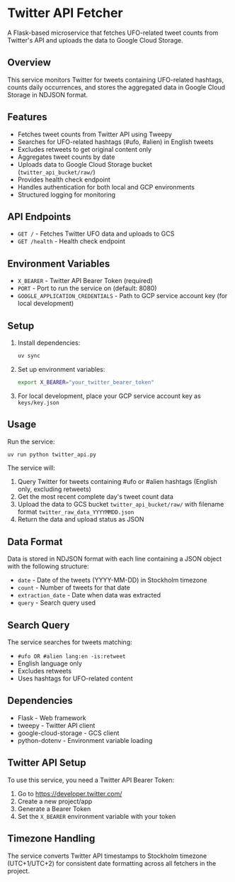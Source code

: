 # Twitter API Fetcher

A Flask-based microservice that fetches UFO-related tweet counts from Twitter's API and uploads the data to Google Cloud Storage.

## Overview

This service monitors Twitter for tweets containing UFO-related hashtags, counts daily occurrences, and stores the aggregated data in Google Cloud Storage in NDJSON format.

## Features

- Fetches tweet counts from Twitter API using Tweepy
- Searches for UFO-related hashtags (#ufo, #alien) in English tweets
- Excludes retweets to get original content only
- Aggregates tweet counts by date
- Uploads data to Google Cloud Storage bucket (`twitter_api_bucket/raw/`)
- Provides health check endpoint
- Handles authentication for both local and GCP environments
- Structured logging for monitoring

## API Endpoints

- `GET /` - Fetches Twitter UFO data and uploads to GCS
- `GET /health` - Health check endpoint

## Environment Variables

- `X_BEARER` - Twitter API Bearer Token (required)
- `PORT` - Port to run the service on (default: 8080)
- `GOOGLE_APPLICATION_CREDENTIALS` - Path to GCP service account key (for local development)

## Setup

1. Install dependencies:
   ```bash
   uv sync
   ```

2. Set up environment variables:
   ```bash
   export X_BEARER="your_twitter_bearer_token"
   ```

3. For local development, place your GCP service account key as `keys/key.json`

## Usage

Run the service:
```bash
uv run python twitter_api.py
```

The service will:
1. Query Twitter for tweets containing #ufo or #alien hashtags (English only, excluding retweets)
2. Get the most recent complete day's tweet count data
3. Upload the data to GCS bucket `twitter_api_bucket/raw/` with filename format `twitter_raw_data_YYYYMMDD.json`
4. Return the data and upload status as JSON

## Data Format

Data is stored in NDJSON format with each line containing a JSON object with the following structure:
- `date` - Date of the tweets (YYYY-MM-DD) in Stockholm timezone
- `count` - Number of tweets for that date
- `extraction_date` - Date when data was extracted
- `query` - Search query used

## Search Query

The service searches for tweets matching:
- `#ufo OR #alien lang:en -is:retweet`
- English language only
- Excludes retweets
- Uses hashtags for UFO-related content

## Dependencies

- Flask - Web framework
- tweepy - Twitter API client
- google-cloud-storage - GCS client
- python-dotenv - Environment variable loading

## Twitter API Setup

To use this service, you need a Twitter API Bearer Token:
1. Go to https://developer.twitter.com/
2. Create a new project/app
3. Generate a Bearer Token
4. Set the `X_BEARER` environment variable with your token

## Timezone Handling

The service converts Twitter API timestamps to Stockholm timezone (UTC+1/UTC+2) for consistent date formatting across all fetchers in the project.
